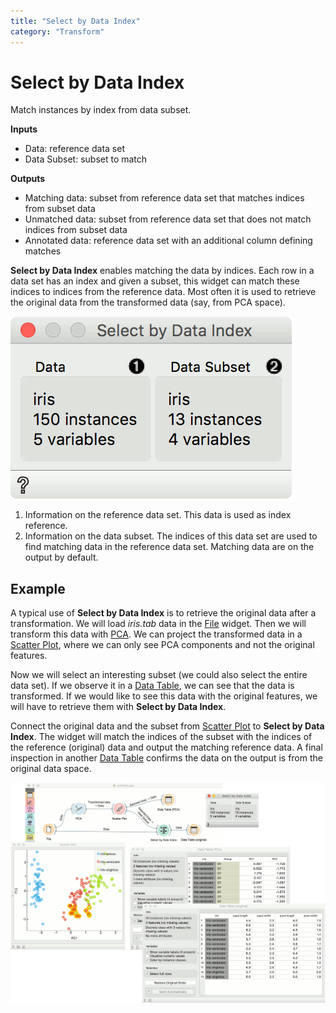 ```yaml
---
title: "Select by Data Index"
category: "Transform"
---
```

Select by Data Index
====================

Match instances by index from data subset.

**Inputs**

- Data: reference data set
- Data Subset: subset to match

**Outputs**

- Matching data: subset from reference data set that matches indices from subset data
- Unmatched data: subset from reference data set that does not match indices from subset data
- Annotated data: reference data set with an additional column defining matches

**Select by Data Index** enables matching the data by indices. Each row in a data set has an index and given a subset, this widget can match these indices to indices from the reference data. Most often it is used to retrieve the original data from the transformed data (say, from PCA space).

![](/widget-catalog/transform/images/Select-by-Data-Index-stamped.png)

1. Information on the reference data set. This data is used as index reference.
2. Information on the data subset. The indices of this data set are used to find matching data in the reference data set. Matching data are on the output by default.

Example
-------

A typical use of **Select by Data Index** is to retrieve the original data after a transformation. We will load *iris.tab* data in the [File](../data/file.md) widget. Then we will transform this data with [PCA](../unsupervised/PCA.md). We can project the transformed data in a [Scatter Plot](/widget-catalog/transform/../visualize/scatterplot), where we can only see PCA components and not the original features.

Now we will select an interesting subset (we could also select the entire data set). If we observe it in a [Data Table](/widget-catalog/transform/../data/datatable), we can see that the data is transformed. If we would like to see this data with the original features, we will have to retrieve them with **Select by Data Index**.

Connect the original data and the subset from [Scatter Plot](/widget-catalog/transform/../visualize/scatterplot) to **Select by Data Index**. The widget will match the indices of the subset with the indices of the reference (original) data and output the matching reference data. A final inspection in another [Data Table](/widget-catalog/transform/../data/datatable) confirms the data on the output is from the original data space.

![](/widget-catalog/transform/images/Select-by-Data-Index-Example1.png)
